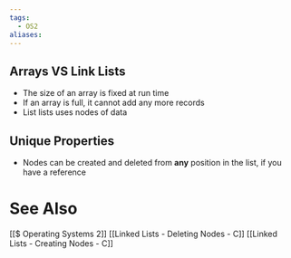 ```yaml
---
tags:
  - OS2
aliases:
---
```

## Arrays VS Link Lists
- The size of an array is fixed at run time
- If an array is full, it cannot add any more records
- List lists uses nodes of data

## Unique Properties
- Nodes can be created and deleted from **any** position in the list, if you have a reference


# See Also
[[$ Operating Systems 2]]
[[Linked Lists - Deleting Nodes - C]]
[[Linked Lists - Creating Nodes - C]]